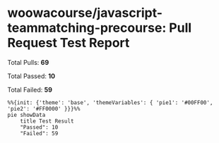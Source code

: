 # woowacourse/javascript-teammatching-precourse: Pull Request Test Report

Total Pulls: **69**

Total Passed: **10**

Total Failed: **59**

```mermaid
%%{init: {'theme': 'base', 'themeVariables': { 'pie1': '#00FF00', 'pie2': '#FF0000' }}}%%
pie showData
    title Test Result
    "Passed": 10
    "Failed": 59
```
